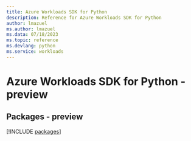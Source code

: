 ```yaml
---
title: Azure Workloads SDK for Python
description: Reference for Azure Workloads SDK for Python
author: lmazuel
ms.author: lmazuel
ms.data: 07/18/2023
ms.topic: reference
ms.devlang: python
ms.service: workloads
---
```

# Azure Workloads SDK for Python - preview
## Packages - preview
[!INCLUDE [packages](workloads-index.md)]